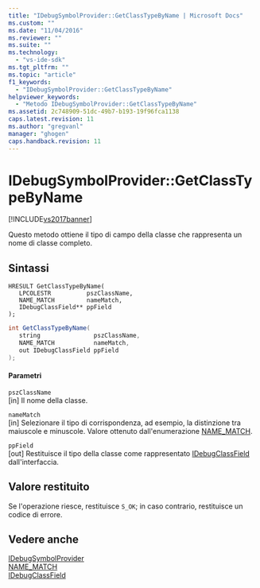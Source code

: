 ```yaml
---
title: "IDebugSymbolProvider::GetClassTypeByName | Microsoft Docs"
ms.custom: ""
ms.date: "11/04/2016"
ms.reviewer: ""
ms.suite: ""
ms.technology: 
  - "vs-ide-sdk"
ms.tgt_pltfrm: ""
ms.topic: "article"
f1_keywords: 
  - "IDebugSymbolProvider::GetClassTypeByName"
helpviewer_keywords: 
  - "Metodo IDebugSymbolProvider::GetClassTypeByName"
ms.assetid: 2c748909-51dc-49b7-b193-19f96fca1138
caps.latest.revision: 11
ms.author: "gregvanl"
manager: "ghogen"
caps.handback.revision: 11
---
```

# IDebugSymbolProvider::GetClassTypeByName
[!INCLUDE[vs2017banner](../../../code-quality/includes/vs2017banner.md)]

Questo metodo ottiene il tipo di campo della classe che rappresenta un nome di classe completo.  
  
## Sintassi  
  
```cpp#  
HRESULT GetClassTypeByName(   
   LPCOLESTR          pszClassName,  
   NAME_MATCH         nameMatch,  
   IDebugClassField** ppField  
);  
```  
  
```c#  
int GetClassTypeByName(  
   string               pszClassName,   
   NAME_MATCH           nameMatch,   
   out IDebugClassField ppField  
);  
```  
  
#### Parametri  
 `pszClassName`  
 \[in\]  Il nome della classe.  
  
 `nameMatch`  
 \[in\]  Selezionare il tipo di corrispondenza, ad esempio, la distinzione tra maiuscole e minuscole.  Valore ottenuto dall'enumerazione [NAME\_MATCH](../../../extensibility/debugger/reference/name-match.md).  
  
 `ppField`  
 \[out\]  Restituisce il tipo della classe come rappresentato [IDebugClassField](../../../extensibility/debugger/reference/idebugclassfield.md) dall'interfaccia.  
  
## Valore restituito  
 Se l'operazione riesce, restituisce `S_OK`; in caso contrario, restituisce un codice di errore.  
  
## Vedere anche  
 [IDebugSymbolProvider](../../../extensibility/debugger/reference/idebugsymbolprovider.md)   
 [NAME\_MATCH](../../../extensibility/debugger/reference/name-match.md)   
 [IDebugClassField](../../../extensibility/debugger/reference/idebugclassfield.md)